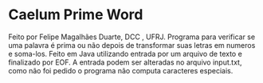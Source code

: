 # Caelum Prime Word
Feito por Felipe Magalhães Duarte, DCC , UFRJ.
Programa para verificar se uma palavra é prima ou não depois de transformar suas letras em numeros e soma-los.
Feito em Java utilizando entrada por um arquivo de texto e finalizado por EOF.
A entrada podem ser alteradas no arquivo input.txt, como não foi pedido o programa não computa caracteres especiais.
